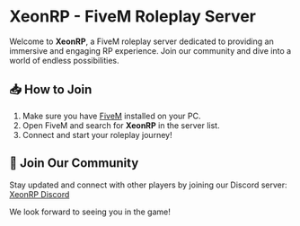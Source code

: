 # XeonRP - FiveM Roleplay Server

Welcome to **XeonRP**, a FiveM roleplay server dedicated to providing an immersive and engaging RP experience. Join our community and dive into a world of endless possibilities.

## 📥 How to Join

1. Make sure you have [FiveM](https://fivem.net/) installed on your PC.
2. Open FiveM and search for **XeonRP** in the server list.
3. Connect and start your roleplay journey!

## 📣 Join Our Community

Stay updated and connect with other players by joining our Discord server: [XeonRP Discord](https://discord.gg/xeonrp)

We look forward to seeing you in the game!
